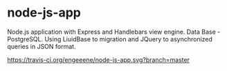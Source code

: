 # node-js-app

Node.js application with Express and Handlebars view engine.
Data Base - PostgreSQL.
Using LiuidBase to migration and JQuery to asynchronized queries in JSON format.

https://travis-ci.org/engeeene/node-js-app.svg?branch=master
